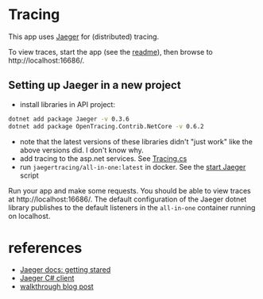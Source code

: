 # Tracing

This app uses [Jaeger](https://www.jaegertracing.io/) for (distributed) tracing.

To view traces, start the app (see the [readme](../readme.md)), then browse to
http://localhost:16686/.


## Setting up Jaeger in a new project

- install libraries in API project:

```sh
dotnet add package Jaeger -v 0.3.6
dotnet add package OpenTracing.Contrib.NetCore -v 0.6.2
```

- note that the latest versions of these libraries didn't "just work" like the
  above versions did. I don't know why.
- add tracing to the asp.net services. See [Tracing.cs](../src/api/Tracing.cs)
- run `jaegertracing/all-in-one:latest` in docker. See the
  [start Jaeger](../start_jaeger.sh) script

Run your app and make some requests. You should be able to view traces at
http://localhost:16686/. The default configuration of the Jaeger dotnet library
publishes to the default listeners in the `all-in-one` container running on
localhost.


# references
- [Jaeger docs: getting stared](https://www.jaegertracing.io/docs/1.22/getting-started/)
- [Jaeger C# client](https://github.com/jaegertracing/jaeger-client-csharp)
- [walkthrough blog post](https://medium.com/imaginelearning/jaeger-tracing-on-kubernetes-with-net-core-8b5feddb6f2f)

